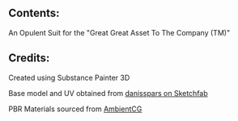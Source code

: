 ## Contents:

An Opulent Suit for the "Great Great Asset To The Company (TM)"

## Credits:

Created using Substance Painter 3D

Base model and UV obtained from [danisspars on Sketchfab](https://skfb.ly/oO6UV)

PBR Materials sourced from [AmbientCG](www.ambientcg.com)
